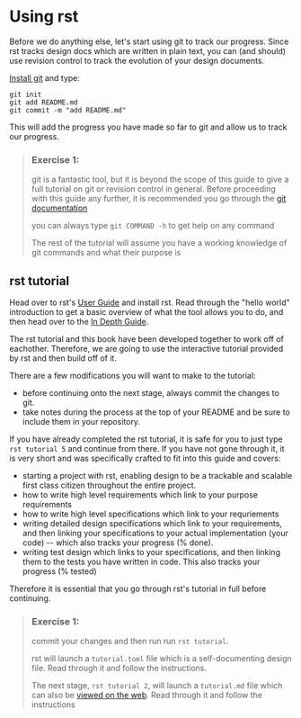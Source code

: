 # Using rst

Before we do anything else, let's start using git to track
our progress. Since rst tracks design docs which are written
in plain text, you can (and should) use revision control to
track the evolution of your design documents.

[Install git][1] and type:
```
git init
git add README.md
git commit -m "add README.md"
```

This will add the progress you have made so far to git and allow
us to track our progress.

> ### Exercise 1:
> git is a fantastic tool, but it is beyond the scope of this guide
> to give a full tutorial on git or revision control in general.
> Before proceeding with this guide any further, it is recommended
> you go through the [git documentation][2]
>
> you can always type `git COMMAND -h` to get help on any command
>
> The rest of the tutorial will assume you have a working knowledge
> of git commands and what their purpose is

## rst tutorial

Head over to rst's [User Guide][3] and install rst. Read through
the "hello world" introduction to get a basic overview of what
the tool allows you to do, and then head over to the
[In Depth Guide][4].

The rst tutorial and this book have been developed together to
work off of eachother. Therefore, we are going to use the
interactive tutorial provided by rst and then build off of it.

There are a few modifications you will want to make to the tutorial:
- before continuing onto the next stage, always commit the changes
    to git.
- take notes during the process at the top of your README and be
    sure to include them in your repository.

If you have already completed the rst tutorial, it is safe for you
to just type `rst tutorial 5` and continue from there. If you have
not gone through it, it is very short and was specifically crafted
to fit into this guide and covers:
- starting a project with rst, enabling design to be a trackable
    and scalable first class citizen throughout the entire
    project.
- how to write high level requirements which link to your purpose
    requirements
- how to write high level specifications which link to your
    requriements
- writing detailed design specifications which link to your
    requirements, and then linking your specifications to your
    actual implementation (your code) -- which also tracks your
    progress (% done).
- writing test design which links to your specifications, and then
    linking them to the tests you have written in code. This also
    tracks your progress (% tested)

Therefore it is essential that you go through rst's tutorial in full
before continuing.

> ### Exercise 1:
> commit your changes and then run run `rst tutorial`.
>
> rst will launch a `tutorial.toml` file which is a self-documenting
> design file. Read through it and follow the instructions.
>
> The next stage, `rst tutorial 2`, will launch a `tutorial.md` file
> which can also be [viewed on the web][5]. Read through it and
> follow the instructions

[1]: https://git-scm.com/
[2]: https://git-scm.com/doc
[3]: https://github.com/vitiral/rst/wiki/User-Guide
[4]: https://github.com/vitiral/rst/wiki/In-Depth-Guide
[5]: https://github.com/vitiral/rst/blob/master/src/cmd/data/tutorial.md
